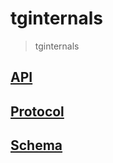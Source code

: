 # tginternals
> tginternals

## [API](./api.md)

## [Protocol](./mtproto.md)

## [Schema](./schema.md)
